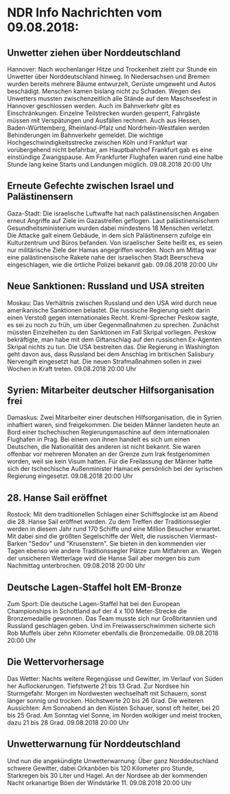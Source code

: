 # NDR Info Nachrichten vom 09.08.2018:


## Unwetter ziehen über Norddeutschland
Hannover: Nach wochenlanger Hitze und Trockenheit zieht zur Stunde ein Unwetter über Norddeutschland hinweg. In Niedersachsen und Bremen wurden bereits mehrere Bäume entwurzelt, Gerüste umgeweht und Autos beschädigt. Menschen kamen bislang nicht zu Schaden. Wegen des Unwetters mussten zwischenzeitlich alle Stände auf dem Maschseefest in Hannover geschlossen werden. Auch im Bahnverkehr gibt es Einschränkungen. Einzelne Teilstrecken wurden gesperrt, Fahrgäste müssen mit Verspätungen und Ausfällen rechnen. Auch aus Hessen, Baden-Württemberg, Rheinland-Pfalz und Nordrhein-Westfalen werden Behinderungen im Bahnverkehr gemeldet. Die wichtige Hochgeschwindigkeitsstrecke zwischen Köln und Frankfurt war vorübergehend nicht befahrbar, am Hauptbahnhof Frankfurt gab es eine einstündige Zwangspause. Am Frankfurter Flughafen waren rund eine halbe Stunde lang keine Starts und Landungen möglich. 09.08.2018 20:00 Uhr 

## Erneute Gefechte zwischen Israel und Palästinensern
Gaza-Stadt: Die israelische Luftwaffe hat nach palästinensischen Angaben erneut Angriffe auf Ziele im Gazastreifen geflogen. Laut palästinensischem Gesundheitsministerium wurden dabei mindestens 18 Menschen verletzt. Die Attacke galt einem Gebäude, in dem sich Palästinensern zufolge ein Kulturzentrum und Büros befanden. Von israelischer Seite heißt es, es seien nur militärische Ziele der Hamas angegriffen worden. Noch am Mittag war eine palästinensische Rakete nahe der israelischen Stadt Beerscheva eingeschlagen, wie die örtliche Polizei bekannt gab. 09.08.2018 20:00 Uhr 

## Neue Sanktionen: Russland und USA streiten
Moskau: Das Verhältnis zwischen Russland und den USA wird durch neue amerikanische Sanktionen belastet. Die russische Regierung sieht darin einen Verstoß gegen internationales Recht. Kreml-Sprecher Peskow sagte, es sei zu noch zu früh, um über Gegenmaßnahmen zu sprechen. Zunächst müssten Einzelheiten zu den Sanktionen im Fall Skripal vorliegen. Peskow bekräftigte, man habe mit dem Giftanschlag auf den russischen Ex-Agenten Skripal nichts zu tun. Die USA bestreiten das. Die Regierung in Washington geht davon aus, dass Russland bei dem Anschlag im britischen Salisbury Nervengift eingesetzt hat. Die neuen Strafmaßnahmen sollen in zwei Wochen in Kraft treten. 09.08.2018 20:00 Uhr 

## Syrien: Mitarbeiter deutscher Hilfsorganisation frei
Damaskus: Zwei Mitarbeiter einer deutschen Hilfsorganisation, die in Syrien inhaftiert waren, sind freigekommen. Die beiden Männer landeten heute an Bord einer tschechischen Regierungsmaschine auf dem internationalen Flughafen in Prag. Bei einem von ihnen handelt es sich um einen Deutschen, die Nationalität des anderen ist nicht bekannt. Sie waren offenbar vor mehreren Monaten an der Grenze zum Irak festgenommen worden, weil sie kein Visum hatten. Für die Freilassung der Männer hatte sich der tschechische Außenminister Hamacek persönlich bei der syrischen Regierung eingesetzt. 09.08.2018 20:00 Uhr 

## 28. Hanse Sail eröffnet
Rostock: Mit dem traditionellen Schlagen einer Schiffsglocke ist am Abend die 28. Hanse Sail eröffnet worden. Zu dem Treffen der Traditionssegler werden in diesem Jahr rund 170 Schiffe und eine Million Besucher erwartet. Mit dabei sind die größten Segelschiffe der Welt, die russischen Viermast-Barken "Sedov" und "Krusenstern". Sie bieten in den kommenden vier Tagen ebenso wie andere Traditionssegler Plätze zum Mitfahren an. Wegen der unsicheren Wetterlage wird die Hanse Sail aber morgen bis zum Nachmittag unterbrochen. 09.08.2018 20:00 Uhr 

## Deutsche Lagen-Staffel holt EM-Bronze
Zum Sport: Die deutsche Lagen-Staffel hat bei den European Championships in Schottland auf der 4 x 100 Meter-Strecke die Bronzemedaille gewonnen. Das Team musste sich nur Großbritannien und Russland geschlagen geben. Und im Freiwasserschwimmen sicherte sich Rob Muffels über zehn Kilometer ebenfalls die Bronzemedaille. 09.08.2018 20:00 Uhr 

## Die Wettervorhersage
Das Wetter:
Nachts weitere Regengüsse und Gewitter, im Verlauf von Süden her Auflockerungen. Tiefstwerte 21 bis 13 Grad. Zur Nordsee hin Sturmgefahr. Morgen im Nordwesten wechselhaft mit Schauern, sonst länger sonnig und trocken. Höchstwerte 20 bis 26 Grad. Die weiteren Aussichten: Am Sonnabend an den Küsten Schauer, sonst oft heiter, bei 20 bis 25 Grad. Am Sonntag viel Sonne, im Norden wolkiger und meist trocken, dazu 21 bis 28 Grad. 09.08.2018 20:00 Uhr 

## Unwetterwarnung für Norddeutschland
Und nun die angekündigte Unwetterwarnung: Über ganz Norddeutschland schwere Gewitter, dabei Orkanböen bis 120
Kilometer pro Stunde, Starkregen bis 30 Liter und Hagel. An der Nordsee ab der kommenden Nacht orkanartige Böen der Windstärke 11. 09.08.2018 20:00 Uhr 
